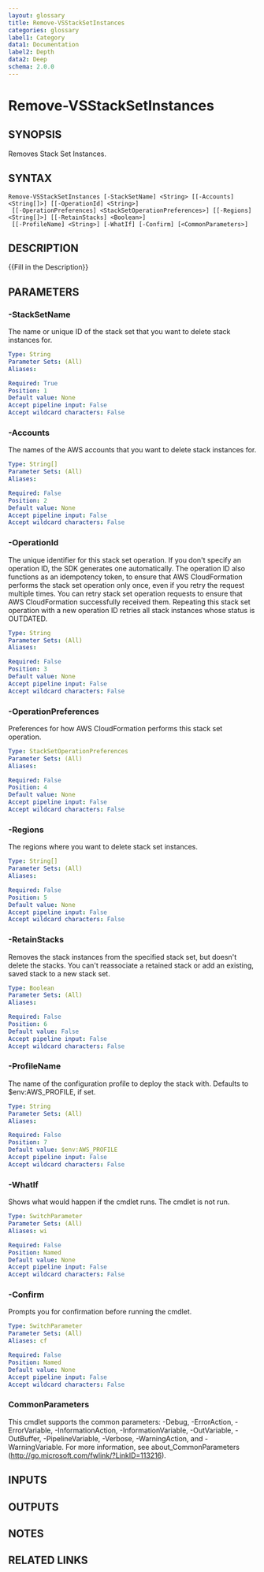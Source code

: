 ```yaml
---
layout: glossary
title: Remove-VSStackSetInstances
categories: glossary
label1: Category
data1: Documentation
label2: Depth
data2: Deep
schema: 2.0.0
---
```


# Remove-VSStackSetInstances

## SYNOPSIS
Removes Stack Set Instances.

## SYNTAX

```
Remove-VSStackSetInstances [-StackSetName] <String> [[-Accounts] <String[]>] [[-OperationId] <String>]
 [[-OperationPreferences] <StackSetOperationPreferences>] [[-Regions] <String[]>] [[-RetainStacks] <Boolean>]
 [[-ProfileName] <String>] [-WhatIf] [-Confirm] [<CommonParameters>]
```

## DESCRIPTION
{{Fill in the Description}}

## PARAMETERS

### -StackSetName
The name or unique ID of the stack set that you want to delete stack instances for.

```yaml
Type: String
Parameter Sets: (All)
Aliases:

Required: True
Position: 1
Default value: None
Accept pipeline input: False
Accept wildcard characters: False
```

### -Accounts
The names of the AWS accounts that you want to delete stack instances for.

```yaml
Type: String[]
Parameter Sets: (All)
Aliases:

Required: False
Position: 2
Default value: None
Accept pipeline input: False
Accept wildcard characters: False
```

### -OperationId
The unique identifier for this stack set operation.
If you don't specify an operation ID, the SDK generates one automatically.
The operation ID also functions as an idempotency token, to ensure that AWS CloudFormation performs the stack set operation only once, even if you retry the request multiple times.
You can retry stack set operation requests to ensure that AWS CloudFormation successfully received them.
Repeating this stack set operation with a new operation ID retries all stack instances whose status is OUTDATED.

```yaml
Type: String
Parameter Sets: (All)
Aliases:

Required: False
Position: 3
Default value: None
Accept pipeline input: False
Accept wildcard characters: False
```

### -OperationPreferences
Preferences for how AWS CloudFormation performs this stack set operation.

```yaml
Type: StackSetOperationPreferences
Parameter Sets: (All)
Aliases:

Required: False
Position: 4
Default value: None
Accept pipeline input: False
Accept wildcard characters: False
```

### -Regions
The regions where you want to delete stack set instances.

```yaml
Type: String[]
Parameter Sets: (All)
Aliases:

Required: False
Position: 5
Default value: None
Accept pipeline input: False
Accept wildcard characters: False
```

### -RetainStacks
Removes the stack instances from the specified stack set, but doesn't delete the stacks.
You can't reassociate a retained stack or add an existing, saved stack to a new stack set.

```yaml
Type: Boolean
Parameter Sets: (All)
Aliases:

Required: False
Position: 6
Default value: False
Accept pipeline input: False
Accept wildcard characters: False
```

### -ProfileName
The name of the configuration profile to deploy the stack with.
Defaults to $env:AWS_PROFILE, if set.

```yaml
Type: String
Parameter Sets: (All)
Aliases:

Required: False
Position: 7
Default value: $env:AWS_PROFILE
Accept pipeline input: False
Accept wildcard characters: False
```

### -WhatIf
Shows what would happen if the cmdlet runs.
The cmdlet is not run.

```yaml
Type: SwitchParameter
Parameter Sets: (All)
Aliases: wi

Required: False
Position: Named
Default value: None
Accept pipeline input: False
Accept wildcard characters: False
```

### -Confirm
Prompts you for confirmation before running the cmdlet.

```yaml
Type: SwitchParameter
Parameter Sets: (All)
Aliases: cf

Required: False
Position: Named
Default value: None
Accept pipeline input: False
Accept wildcard characters: False
```

### CommonParameters
This cmdlet supports the common parameters: -Debug, -ErrorAction, -ErrorVariable, -InformationAction, -InformationVariable, -OutVariable, -OutBuffer, -PipelineVariable, -Verbose, -WarningAction, and -WarningVariable.
For more information, see about_CommonParameters (http://go.microsoft.com/fwlink/?LinkID=113216).

## INPUTS

## OUTPUTS

## NOTES

## RELATED LINKS
